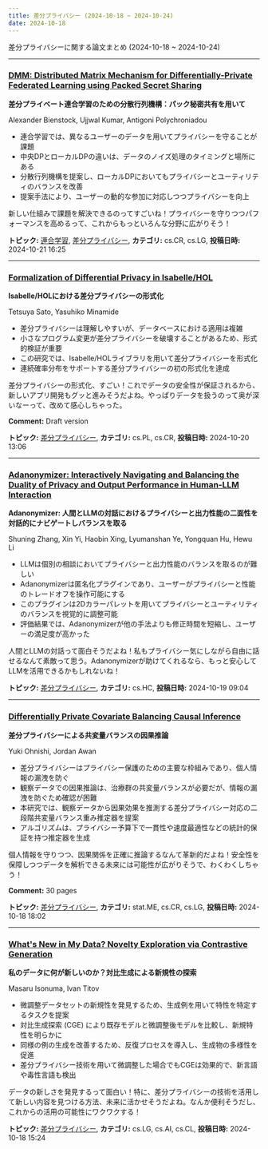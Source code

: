 ```yaml
---
title: 差分プライバシー (2024-10-18 ~ 2024-10-24)
date: 2024-10-18
---
```


差分プライバシーに関する論文まとめ (2024-10-18 ~ 2024-10-24)


- - -

### [DMM: Distributed Matrix Mechanism for Differentially-Private Federated Learning using Packed Secret Sharing](http://arxiv.org/abs/2410.16161)

**差分プライベート連合学習のための分散行列機構：パック秘密共有を用いて**

Alexander Bienstock, Ujjwal Kumar, Antigoni Polychroniadou

- 連合学習では、異なるユーザーのデータを用いてプライバシーを守ることが課題
- 中央DPとローカルDPの違いは、データのノイズ処理のタイミングと場所にある
- 分散行列機構を提案し、ローカルDPにおいてもプライバシーとユーティリティのバランスを改善
- 提案手法により、ユーザーの動的な参加に対応しつつプライバシーを向上

新しい仕組みで課題を解決できるのってすごいね！プライバシーを守りつつパフォーマンスを高めるって、これからもっといろんな分野に広がりそう！



**トピック:** [連合学習](../../fl), [差分プライバシー](../../dp), **カテゴリ:** cs.CR, cs.LG, **投稿日時:** 2024-10-21 16:25


- - -

### [Formalization of Differential Privacy in Isabelle/HOL](http://arxiv.org/abs/2410.15386)

**Isabelle/HOLにおける差分プライバシーの形式化**

Tetsuya Sato, Yasuhiko Minamide

- 差分プライバシーは理解しやすいが、データベースにおける適用は複雑
- 小さなプログラム変更が差分プライバシーを破壊することがあるため、形式的検証が重要
- この研究では、Isabelle/HOLライブラリを用いて差分プライバシーを形式化
- 連続確率分布をサポートする差分プライバシーの初の形式化を達成

差分プライバシーの形式化、すごい！これでデータの安全性が保証されるから、新しいアプリ開発もグッと進みそうだよね。やっぱりデータを扱うのって奥が深いなーって、改めて感心しちゃった。

**Comment:** Draft version

**トピック:** [差分プライバシー](../../dp), **カテゴリ:** cs.PL, cs.CR, **投稿日時:** 2024-10-20 13:06


- - -

### [Adanonymizer: Interactively Navigating and Balancing the Duality of Privacy and Output Performance in Human-LLM Interaction](http://arxiv.org/abs/2410.15044)

**Adanonymizer: 人間とLLMの対話におけるプライバシーと出力性能の二面性を対話的にナビゲートしバランスを取る**

Shuning Zhang, Xin Yi, Haobin Xing, Lyumanshan Ye, Yongquan Hu, Hewu Li

- LLMは個別の相談においてプライバシーと出力性能のバランスを取るのが難しい
- Adanonymizerは匿名化プラグインであり、ユーザーがプライバシーと性能のトレードオフを操作可能にする
- このプラグインは2Dカラーパレットを用いてプライバシーとユーティリティのバランスを視覚的に調整可能
- 評価結果では、Adanonymizerが他の手法よりも修正時間を短縮し、ユーザーの満足度が高かった

人間とLLMの対話って面白そうだよね！私もプライバシー気にしながら自由に話せるなんて素敵って思う。Adanonymizerが助けてくれるなら、もっと安心してLLMを活用できるかもしれないね！



**トピック:** [差分プライバシー](../../dp), **カテゴリ:** cs.HC, **投稿日時:** 2024-10-19 09:04


- - -

### [Differentially Private Covariate Balancing Causal Inference](http://arxiv.org/abs/2410.14789)

**差分プライバシーによる共変量バランスの因果推論**

Yuki Ohnishi, Jordan Awan

- 差分プライバシーはプライバシー保護のための主要な枠組みであり、個人情報の漏洩を防ぐ
- 観察データでの因果推論は、治療群の共変量バランスが必要だが、情報の漏洩を防ぐため確認が困難
- 本研究では、観察データから因果効果を推測する差分プライバシー対応の二段階共変量バランス重み推定器を提案
- アルゴリズムは、プライバシー予算下で一貫性や速度最適性などの統計的保証を持つ推定器を生成

個人情報を守りつつ、因果関係を正確に推論するなんて革新的だよね！安全性を保障しつつデータを解析できる未来には可能性が広がりそうで、わくわくしちゃう！

**Comment:** 30 pages

**トピック:** [差分プライバシー](../../dp), **カテゴリ:** stat.ME, cs.CR, cs.LG, **投稿日時:** 2024-10-18 18:02


- - -

### [What's New in My Data? Novelty Exploration via Contrastive Generation](http://arxiv.org/abs/2410.14765)

**私のデータに何が新しいのか？対比生成による新規性の探索**

Masaru Isonuma, Ivan Titov

- 微調整データセットの新規性を発見するため、生成例を用いて特性を特定するタスクを提案
- 対比生成探索 (CGE) により既存モデルと微調整後モデルを比較し、新規特性を明らかに
- 同様の例の生成を改善するため、反復プロセスを導入し、生成物の多様性を促進
- 差分プライバシー技術を用いて微調整した場合でもCGEは効果的で、新言語や毒性言語も検出

データの新しさを発見するって面白い！特に、差分プライバシーの技術を活用して新しい内容を見つける方法、未来に活かせそうだよね。なんか便利そうだし、これからの活用の可能性にワクワクする！



**トピック:** [差分プライバシー](../../dp), **カテゴリ:** cs.LG, cs.AI, cs.CL, **投稿日時:** 2024-10-18 15:24
